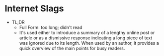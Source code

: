 # Internet Slags

- TL;DR
  - Full Form: too long; didn't read
  - It's used either to introduce a summary of a lengthy online post or article or as a dismissive response indicating a long piece of text was ignored due to its length. When used by an author, it provides a quick overview of the main points for busy readers.
